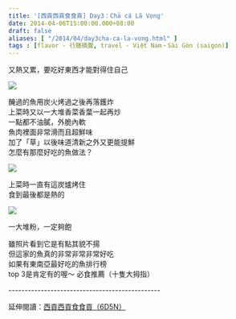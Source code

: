 ```yaml
---
title: '[西貢西貢食食貢] Day3：Chả cá Lã Vọng'
date: 2014-04-06T15:00:00.000+08:00
draft: false
aliases: [ "/2014/04/day3cha-ca-la-vong.html" ]
tags : [flavor - 行膳積腹, travel - Việt Nam・Sài Gòn (saigon)]
---
```


又熱又累，要吃好東西才能對得住自己  

![](/images/saigon3b.jpg)

醃過的魚用炭火烤過之後再落鑊炸  
上菜時又以一大堆香菜香葉一起再炒  
一點都不油膩，外脆內軟  
魚肉裡面非常滑而且超鮮味  
加了「草」以後味道清新之外又更能提鮮  
怎麼有那麼好吃的魚做法？  

![](/images/saigon3b1.jpg)

上菜時一直有這炭爐烤住  
食到最後都是熱的  

![](/images/saigon3b2.jpg)

一大堆粉，一定夠飽  
  
雖照片看到它是有點其貌不揚  
但這家的魚真的非常非常非常好吃  
如果有東南亞最好吃的魚排行榜  
top 3是肯定有的喔～ 必食推薦（十隻大拇指）  
  
\-----------------------------------------------  
  
延伸閱讀：[西貢西貢食食貢（6D5N）](https://hidie.net/saigon6d5n/)
